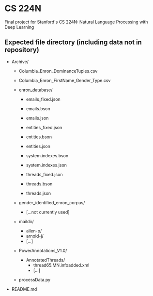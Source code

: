 # CS 224N
Final project for Stanford's CS 224N: Natural Language Processing with Deep Learning

## Expected file directory (including data not in repository)
- Archive/
    - Columbia_Enron_DominanceTuples.csv
    - Columbia_Enron_FirstName_Gender_Type.csv

    - enron_database/
        - emails_fixed.json
        - emails.bson
        - emails.json

        - entities_fixed.json
        - entities.bson
        - entities.json

        - system.indexes.bson
        - system.indexes.json

        - threads_fixed.json
        - threads.bson
        - threads.json

    - gender_identified_enron_corpus/
        - [...not currently used]

    - maildir/
        - allen-p/
        - arnold-j/
        - [...]

    - PowerAnnotations_V1.0/
        - AnnotatedThreads/
            - thread65.MN.infoadded.xml
            - [...]

    - processData.py

- README.md